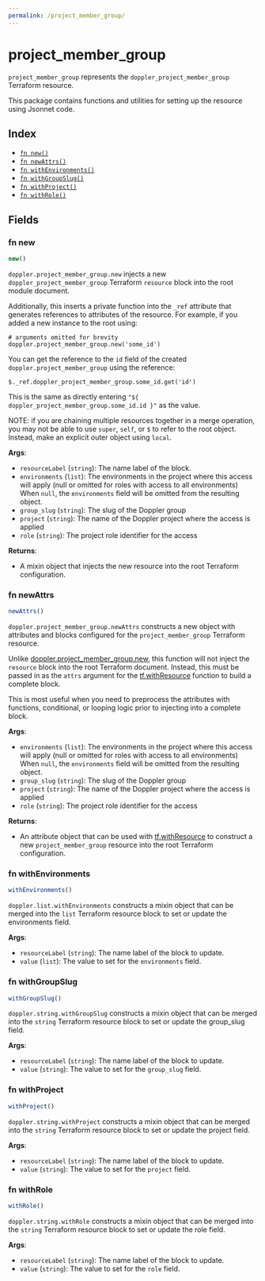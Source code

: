 ```yaml
---
permalink: /project_member_group/
---
```


# project_member_group

`project_member_group` represents the `doppler_project_member_group` Terraform resource.



This package contains functions and utilities for setting up the resource using Jsonnet code.


## Index

* [`fn new()`](#fn-new)
* [`fn newAttrs()`](#fn-newattrs)
* [`fn withEnvironments()`](#fn-withenvironments)
* [`fn withGroupSlug()`](#fn-withgroupslug)
* [`fn withProject()`](#fn-withproject)
* [`fn withRole()`](#fn-withrole)

## Fields

### fn new

```ts
new()
```


`doppler.project_member_group.new` injects a new `doppler_project_member_group` Terraform `resource`
block into the root module document.

Additionally, this inserts a private function into the `_ref` attribute that generates references to attributes of the
resource. For example, if you added a new instance to the root using:

    # arguments omitted for brevity
    doppler.project_member_group.new('some_id')

You can get the reference to the `id` field of the created `doppler.project_member_group` using the reference:

    $._ref.doppler_project_member_group.some_id.get('id')

This is the same as directly entering `"${ doppler_project_member_group.some_id.id }"` as the value.

NOTE: if you are chaining multiple resources together in a merge operation, you may not be able to use `super`, `self`,
or `$` to refer to the root object. Instead, make an explicit outer object using `local`.

**Args**:
  - `resourceLabel` (`string`): The name label of the block.
  - `environments` (`list`): The environments in the project where this access will apply (null or omitted for roles with access to all environments) When `null`, the `environments` field will be omitted from the resulting object.
  - `group_slug` (`string`): The slug of the Doppler group
  - `project` (`string`): The name of the Doppler project where the access is applied
  - `role` (`string`): The project role identifier for the access

**Returns**:
- A mixin object that injects the new resource into the root Terraform configuration.


### fn newAttrs

```ts
newAttrs()
```


`doppler.project_member_group.newAttrs` constructs a new object with attributes and blocks configured for the `project_member_group`
Terraform resource.

Unlike [doppler.project_member_group.new](#fn-new), this function will not inject the `resource`
block into the root Terraform document. Instead, this must be passed in as the `attrs` argument for the
[tf.withResource](https://github.com/tf-libsonnet/core/tree/main/docs#fn-withresource) function to build a complete block.

This is most useful when you need to preprocess the attributes with functions, conditional, or looping logic prior to
injecting into a complete block.

**Args**:
  - `environments` (`list`): The environments in the project where this access will apply (null or omitted for roles with access to all environments) When `null`, the `environments` field will be omitted from the resulting object.
  - `group_slug` (`string`): The slug of the Doppler group
  - `project` (`string`): The name of the Doppler project where the access is applied
  - `role` (`string`): The project role identifier for the access

**Returns**:
  - An attribute object that can be used with [tf.withResource](https://github.com/tf-libsonnet/core/tree/main/docs#fn-withresource) to construct a new `project_member_group` resource into the root Terraform configuration.


### fn withEnvironments

```ts
withEnvironments()
```

`doppler.list.withEnvironments` constructs a mixin object that can be merged into the `list`
Terraform resource block to set or update the environments field.



**Args**:
  - `resourceLabel` (`string`): The name label of the block to update.
  - `value` (`list`): The value to set for the `environments` field.


### fn withGroupSlug

```ts
withGroupSlug()
```

`doppler.string.withGroupSlug` constructs a mixin object that can be merged into the `string`
Terraform resource block to set or update the group_slug field.



**Args**:
  - `resourceLabel` (`string`): The name label of the block to update.
  - `value` (`string`): The value to set for the `group_slug` field.


### fn withProject

```ts
withProject()
```

`doppler.string.withProject` constructs a mixin object that can be merged into the `string`
Terraform resource block to set or update the project field.



**Args**:
  - `resourceLabel` (`string`): The name label of the block to update.
  - `value` (`string`): The value to set for the `project` field.


### fn withRole

```ts
withRole()
```

`doppler.string.withRole` constructs a mixin object that can be merged into the `string`
Terraform resource block to set or update the role field.



**Args**:
  - `resourceLabel` (`string`): The name label of the block to update.
  - `value` (`string`): The value to set for the `role` field.
